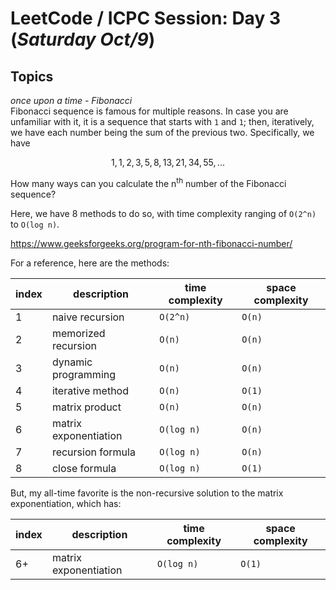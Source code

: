 # LeetCode / ICPC Session: Day 3 (***Saturday Oct/9***)

## Topics
_once upon a time - Fibonacci_  
Fibonacci sequence is famous for multiple reasons. In case you are unfamiliar with it, it is a sequence that starts with `1` and `1`; then, iteratively, we have each number being the sum of the previous two. Specifically, we have

```math
	1, 1, 2, 3, 5, 8, 13, 21, 34, 55, ...
```

How many ways can you calculate the n<sup>th</sup> number of the Fibonacci sequence?

Here, we have 8 methods to do so, with time complexity ranging of `O(2^n)` to `O(log n)`.

https://www.geeksforgeeks.org/program-for-nth-fibonacci-number/  

For a reference, here are the methods:

| index | description | time complexity | space complexity |
| ----- | ----------- | --------------- | ---------------- |
| 1 | naive recursion | `O(2^n)` | `O(n)` |
| 2 | memorized recursion | `O(n)` | `O(n)` |
| 3 | dynamic programming | `O(n)` | `O(n)` |
| 4 | iterative method | `O(n)` | `O(1)` |
| 5 | matrix product | `O(n)` | `O(n)` |
| 6 | matrix exponentiation | `O(log n)` | `O(n)` |
| 7 | recursion formula | `O(log n)` | `O(n)` |
| 8 | close formula | `O(log n)` | `O(1)` |

But, my all-time favorite is the non-recursive solution to the matrix exponentiation, which has:

| index | description | time complexity | space complexity |
| ----- | ----------- | --------------- | ---------------- |
| 6+ | matrix exponentiation | `O(log n)` | `O(1)` |
